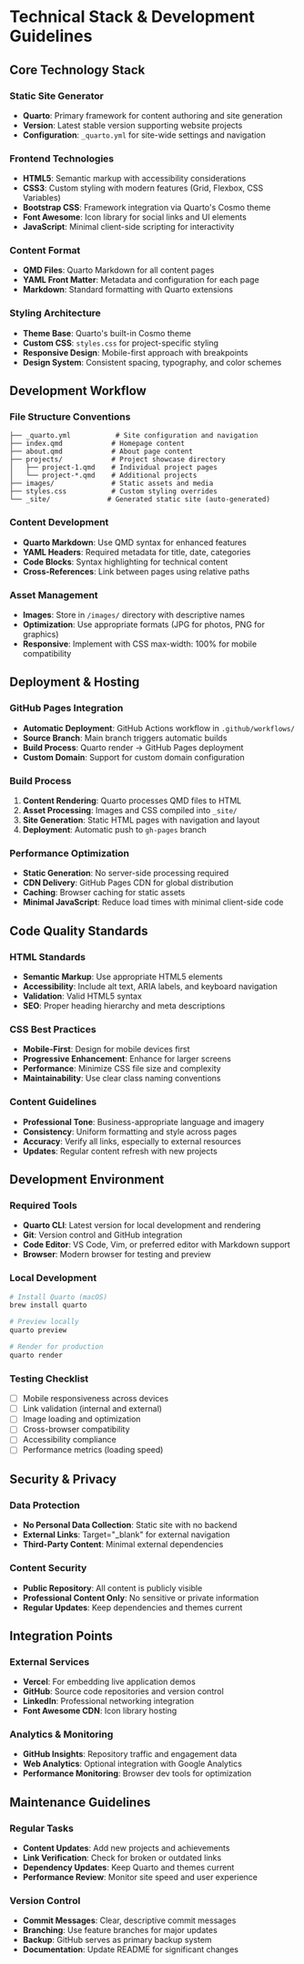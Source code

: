 # Technical Stack & Development Guidelines

## Core Technology Stack

### Static Site Generator
- **Quarto**: Primary framework for content authoring and site generation
- **Version**: Latest stable version supporting website projects
- **Configuration**: `_quarto.yml` for site-wide settings and navigation

### Frontend Technologies
- **HTML5**: Semantic markup with accessibility considerations
- **CSS3**: Custom styling with modern features (Grid, Flexbox, CSS Variables)
- **Bootstrap CSS**: Framework integration via Quarto's Cosmo theme
- **Font Awesome**: Icon library for social links and UI elements
- **JavaScript**: Minimal client-side scripting for interactivity

### Content Format
- **QMD Files**: Quarto Markdown for all content pages
- **YAML Front Matter**: Metadata and configuration for each page
- **Markdown**: Standard formatting with Quarto extensions

### Styling Architecture
- **Theme Base**: Quarto's built-in Cosmo theme
- **Custom CSS**: `styles.css` for project-specific styling
- **Responsive Design**: Mobile-first approach with breakpoints
- **Design System**: Consistent spacing, typography, and color schemes

## Development Workflow

### File Structure Conventions
```
├── _quarto.yml           # Site configuration and navigation
├── index.qmd            # Homepage content
├── about.qmd            # About page content
├── projects/            # Project showcase directory
│   ├── project-1.qmd    # Individual project pages
│   └── project-*.qmd    # Additional projects
├── images/              # Static assets and media
├── styles.css           # Custom styling overrides
└── _site/              # Generated static site (auto-generated)
```

### Content Development
- **Quarto Markdown**: Use QMD syntax for enhanced features
- **YAML Headers**: Required metadata for title, date, categories
- **Code Blocks**: Syntax highlighting for technical content
- **Cross-References**: Link between pages using relative paths

### Asset Management
- **Images**: Store in `/images/` directory with descriptive names
- **Optimization**: Use appropriate formats (JPG for photos, PNG for graphics)
- **Responsive**: Implement with CSS max-width: 100% for mobile compatibility

## Deployment & Hosting

### GitHub Pages Integration
- **Automatic Deployment**: GitHub Actions workflow in `.github/workflows/`
- **Source Branch**: Main branch triggers automatic builds
- **Build Process**: Quarto render → GitHub Pages deployment
- **Custom Domain**: Support for custom domain configuration

### Build Process
1. **Content Rendering**: Quarto processes QMD files to HTML
2. **Asset Processing**: Images and CSS compiled into `_site/`
3. **Site Generation**: Static HTML pages with navigation and layout
4. **Deployment**: Automatic push to `gh-pages` branch

### Performance Optimization
- **Static Generation**: No server-side processing required
- **CDN Delivery**: GitHub Pages CDN for global distribution
- **Caching**: Browser caching for static assets
- **Minimal JavaScript**: Reduce load times with minimal client-side code

## Code Quality Standards

### HTML Standards
- **Semantic Markup**: Use appropriate HTML5 elements
- **Accessibility**: Include alt text, ARIA labels, and keyboard navigation
- **Validation**: Valid HTML5 syntax
- **SEO**: Proper heading hierarchy and meta descriptions

### CSS Best Practices
- **Mobile-First**: Design for mobile devices first
- **Progressive Enhancement**: Enhance for larger screens
- **Performance**: Minimize CSS file size and complexity
- **Maintainability**: Use clear class naming conventions

### Content Guidelines
- **Professional Tone**: Business-appropriate language and imagery
- **Consistency**: Uniform formatting and style across pages
- **Accuracy**: Verify all links, especially to external resources
- **Updates**: Regular content refresh with new projects

## Development Environment

### Required Tools
- **Quarto CLI**: Latest version for local development and rendering
- **Git**: Version control and GitHub integration
- **Code Editor**: VS Code, Vim, or preferred editor with Markdown support
- **Browser**: Modern browser for testing and preview

### Local Development
```bash
# Install Quarto (macOS)
brew install quarto

# Preview locally
quarto preview

# Render for production
quarto render
```

### Testing Checklist
- [ ] Mobile responsiveness across devices
- [ ] Link validation (internal and external)
- [ ] Image loading and optimization
- [ ] Cross-browser compatibility
- [ ] Accessibility compliance
- [ ] Performance metrics (loading speed)

## Security & Privacy

### Data Protection
- **No Personal Data Collection**: Static site with no backend
- **External Links**: Target="_blank" for external navigation
- **Third-Party Content**: Minimal external dependencies

### Content Security
- **Public Repository**: All content is publicly visible
- **Professional Content Only**: No sensitive or private information
- **Regular Updates**: Keep dependencies and themes current

## Integration Points

### External Services
- **Vercel**: For embedding live application demos
- **GitHub**: Source code repositories and version control
- **LinkedIn**: Professional networking integration
- **Font Awesome CDN**: Icon library hosting

### Analytics & Monitoring
- **GitHub Insights**: Repository traffic and engagement data
- **Web Analytics**: Optional integration with Google Analytics
- **Performance Monitoring**: Browser dev tools for optimization

## Maintenance Guidelines

### Regular Tasks
- **Content Updates**: Add new projects and achievements
- **Link Verification**: Check for broken or outdated links
- **Dependency Updates**: Keep Quarto and themes current
- **Performance Review**: Monitor site speed and user experience

### Version Control
- **Commit Messages**: Clear, descriptive commit messages
- **Branching**: Use feature branches for major updates
- **Backup**: GitHub serves as primary backup system
- **Documentation**: Update README for significant changes